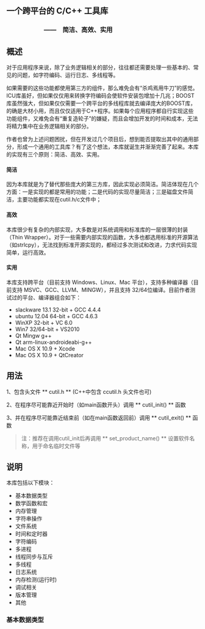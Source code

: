 ## 一个跨平台的 C/C++ 工具库

### 　　　　　　——　简洁、高效、实用

## 概述

对于应用程序来说，除了业务逻辑相关的部分，往往都还需要处理一些基本的、常见的问题，如字符编码、运行日志、多线程等。

如果需要的这些功能都使用第三方的组件，那么难免会有“杀鸡焉用牛刀”的感觉。ICU库虽好，但如果仅仅用来转换字符编码会使软件安装包增加十几兆；BOOST库虽然强大，但如果仅仅需要一个跨平台的多线程库就去编译庞大的BOOST库，的确是大材小用，而且仅仅适用于C++程序。如果每个应用程序都自行实现这些功能组件，又难免会有“重复造轮子”的嫌疑，而且会增加开发的时间和成本，无法将精力集中在业务逻辑相关的部分。

作者也曾为上述问题困扰，但在开发过几个项目后，想到能否提取出其中的通用部分，形成一个通用的工具库？有了这个想法，本库就诞生并渐渐完善了起来。本库的实现有三个原则：简洁、高效、实用。

#### 简洁

因为本库就是为了替代那些庞大的第三方库，因此实现必须简洁。简洁体现在几个方面：一是实现的都是常用的功能；二是代码的实现尽量简洁；三是磁盘文件简洁，主要功能都实现在cutil.h/c文件中；

#### 高效

本库很少有复杂的内部实现，大多数是对系统调用和标准库的一层很薄的封装（Thin Wrapper）。对于一些需要内部实现的函数，大多也都选用标准的开源算法（如strlcpy），无法找到标准开源实现的，都经过多次测试和改进，力求代码实现简单，运行高效。

#### 实用

本库支持跨平台（目前支持 Windows、Linux、Mac 平台），支持多种编译器（目前支持 MSVC、GCC、LLVM、MINGW），并且支持 32/64位编译。目前作者测试过的平台、编译器组合如下：

* slackware 13.1 32-bit + GCC 4.4.4 
* ubuntu 12.04 64-bit + GCC 4.6.3 
* WinXP 32-bit + VC 6.0
* Win7 32/64-bit + VS2010
* Qt Mingw g++
* Qt arm-linux-androideabi-g++
* Mac OS X 10.9 + Xcode 
* Mac OS X 10.9 + QtCreator

## 用法
1、包含头文件 ** cutil.h ** (C++中包含 ccutil.h 头文件也可)

2、在程序尽可能靠近开始时（如main函数开头）调用 ** cutil_init() ** 函数

3、并在程序尽可能靠近结束前（如在main函数返回前）调用 ** cutil_exit() ** 函数

> 注：推荐在调用cutil_init后再调用 ** set_product_name() ** 设置软件名称，用于命名临时文件等

## 说明

本库包括以下模块：

 * 基本数据类型
 * 数学函数和宏
 * 内存管理
 * 字符串操作
 * 文件系统
 * 时间和定时器
 * 字符编码
 * 多进程
 * 线程同步与互斥
 * 多线程
 * 日志系统
 * 内存检测(运行时)
 * 调试相关
 * 版本管理
 * 其他

### 基本数据类型

